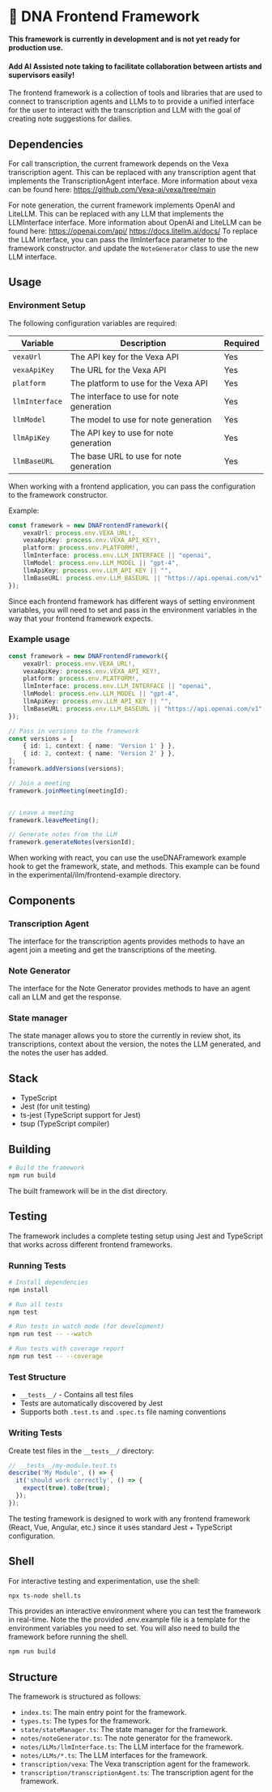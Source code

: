 # 🧬 DNA Frontend Framework

**This framework is currently in development and is not yet ready for production use.**

#### Add AI Assisted note taking to facilitate collaboration between artists and supervisors easily!

The frontend framework is a collection of tools and libraries that are used to connect to transcription agents and LLMs to 
to provide a unified interface for the user to interact with the transcription and LLM with the goal of creating note suggestions for dailies.



## Dependencies

For call transcription, the current framework depends on the Vexa transcription agent. This can be replaced with any transcription agent that implements the TranscriptionAgent interface. More information about vexa can be found here: https://github.com/Vexa-ai/vexa/tree/main

For note generation, the current framework implements OpenAI and LiteLLM. This can be replaced with any LLM that implements the LLMInterface interface. More information about OpenAI and LiteLLM can be found here: https://openai.com/api/ https://docs.litellm.ai/docs/
To replace the LLM interface, you can pass the llmInterface parameter to the framework constructor. and update the `NoteGenerator` class to use the new LLM interface.

## Usage

### Environment Setup

The following configuration variables are required:

| Variable | Description | Required |
|----------|-------------|----------|
| `vexaUrl` | The API key for the Vexa API | Yes |
| `vexaApiKey` | The URL for the Vexa API | Yes |
| `platform` | The platform to use for the Vexa API | Yes |
| `llmInterface` | The interface to use for note generation | Yes |
| `llmModel` | The model to use for note generation | Yes |
| `llmApiKey` | The API key to use for note generation | Yes |
| `llmBaseURL` | The base URL to use for note generation | Yes |


When working with a frontend application, you can pass the configuration to the framework constructor.

Example:

```typescript
const framework = new DNAFrontendFramework({
    vexaUrl: process.env.VEXA_URL!,
    vexaApiKey: process.env.VEXA_API_KEY!,
    platform: process.env.PLATFORM!,
    llmInterface: process.env.LLM_INTERFACE || "openai",
    llmModel: process.env.LLM_MODEL || "gpt-4",
    llmApiKey: process.env.LLM_API_KEY || "",
    llmBaseURL: process.env.LLM_BASEURL || "https://api.openai.com/v1",
});
```

Since each frontend framework has different ways of setting environment variables, you will need to set and pass in the environment variables in the way that your frontend framework expects.

### Example usage

```typescript
const framework = new DNAFrontendFramework({
    vexaUrl: process.env.VEXA_URL!,
    vexaApiKey: process.env.VEXA_API_KEY!,
    platform: process.env.PLATFORM!,
    llmInterface: process.env.LLM_INTERFACE || "openai",
    llmModel: process.env.LLM_MODEL || "gpt-4",
    llmApiKey: process.env.LLM_API_KEY || "",
    llmBaseURL: process.env.LLM_BASEURL || "https://api.openai.com/v1",
});

// Pass in versions to the framework
const versions = [
    { id: 1, context: { name: 'Version 1' } },
    { id: 2, context: { name: 'Version 2' } },
];
framework.addVersions(versions);

// Join a meeting
framework.joinMeeting(meetingId);


// Leave a meeting
framework.leaveMeeting();

// Generate notes from the LLM
framework.generateNotes(versionId);
```

When working with react, you can use the useDNAFramework example hook to get the framework, state, and methods. This example can be found in the experimental/ilm/frontend-example directory.

## Components

### Transcription Agent

The interface for the transcription agents provides methods to have an agent join a meeting and get the transcriptions of the meeting.

### Note Generator

The interface for the Note Generator provides methods to have an agent call an LLM and get the response.

### State manager

  The state manager allows you to store the currently in review shot, its transcriptions, context about the version, the notes the LLM generated, and the notes the user has added.

## Stack

- TypeScript
- Jest (for unit testing)
- ts-jest (TypeScript support for Jest)
- tsup (TypeScript compiler)

## Building

```bash
# Build the framework
npm run build
```

The built framework will be in the dist directory.


## Testing

The framework includes a complete testing setup using Jest and TypeScript that works across different frontend frameworks.

### Running Tests

```bash
# Install dependencies
npm install

# Run all tests
npm test

# Run tests in watch mode (for development)
npm run test -- --watch

# Run tests with coverage report
npm run test -- --coverage
```

### Test Structure

- `__tests__/` - Contains all test files
- Tests are automatically discovered by Jest
- Supports both `.test.ts` and `.spec.ts` file naming conventions

### Writing Tests

Create test files in the `__tests__/` directory:

```typescript
// __tests__/my-module.test.ts
describe('My Module', () => {
  it('should work correctly', () => {
    expect(true).toBe(true);
  });
});
```

The testing framework is designed to work with any frontend framework (React, Vue, Angular, etc.) since it uses standard Jest + TypeScript configuration.

## Shell 

For interactive testing and experimentation, use the shell:

```bash
npx ts-node shell.ts
```

This provides an interactive environment where you can test the framework in real-time.
Note the the provided .env.example file is a template for the environment variables you need to set. You will also need to build the framework before running the shell.

```bash
npm run build
```

## Structure 

The framework is structured as follows:

- `index.ts`: The main entry point for the framework.
- `types.ts`: The types for the framework.
- `state/stateManager.ts`: The state manager for the framework.
- `notes/noteGenerator.ts`: The note generator for the framework.
- `notes/LLMs/llmInterface.ts`: The LLM interface for the framework.
- `notes/LLMs/*.ts`: The LLM interfaces for the framework.
- `transcription/vexa`: The Vexa transcription agent for the framework.
- `transcription/transcriptionAgent.ts`: The transcription agent for the framework.
